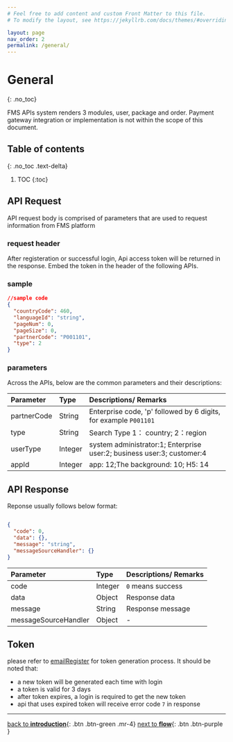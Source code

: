 ```yaml
---
# Feel free to add content and custom Front Matter to this file.
# To modify the layout, see https://jekyllrb.com/docs/themes/#overriding-theme-defaults

layout: page
nav_order: 2
permalink: /general/
---
```


# General

{: .no_toc}

FMS APIs system renders 3 modules, user, package and order. Payment gateway integration or implementation is not within the scope of this document.

## Table of contents

{: .no_toc .text-delta}

1. TOC
{:toc}

## API Request

API request body is comprised of parameters that are used to request information from FMS platform

### request header

After registeration or successful login, Api access token will be returned in the response. Embed the token in the header of the following APIs.

### sample

```json
//sample code 
{
  "countryCode": 460,
  "languageId": "string",
  "pageNum": 0,
  "pageSize": 0,
  "partnerCode": "P001101",
  "type": 2
}

```

### parameters

Across the APIs, below are the common parameters and their descriptions:

| Parameter   | Type | Descriptions/ Remarks |
|:------------|:------------|:----------------------|
| partnerCode        | String         | Enterprise code, 'p' followed by 6 digits, for example `P001101` |
| type        | String         | Search Type  1： country; 2：region          |
| userType        | Integer         | system administrator:1; Enterprise user:2; business user:3; customer:4    |
| appId     | Integer         | app: 12;The background: 10; H5: 14 |

## API Response

Reponse usually follows below format:

```json

{
  "code": 0,
  "data": {},
  "message": "string",
  "messageSourceHandler": {}
}

```

| Parameter   | Type | Descriptions/ Remarks |
|:------------|:------------|:----------------------|
| code        | Integer        | `0` means success  |
| data        | Object         | Response data         |
| message        |    String      | Response message     |
| messageSourceHandler     |    Object       |   -    |


## Token

please refer to [emailRegister](/fms-api/apis/emailRegister) for token generation process.
It should be noted that:

- a new token will be generated each time with login
- a token is valid for 3 days
- after token expires, a login is required to get the new token
- api that uses expired token will receive error code `7` in response

---

[back to **introduction**](/fms-api/){: .btn .btn-green .mr-4}            [next to **flow**](/fms-api/flow/){: .btn .btn-purple }
